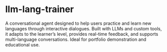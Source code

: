 # llm-lang-trainer
A conversational agent designed to help users practice and learn new languages through interactive dialogues. Built with LLMs and custom tools, it adapts to the learner’s level, provides real-time feedback, and supports multi-language conversations. Ideal for portfolio demonstration and educational use.
